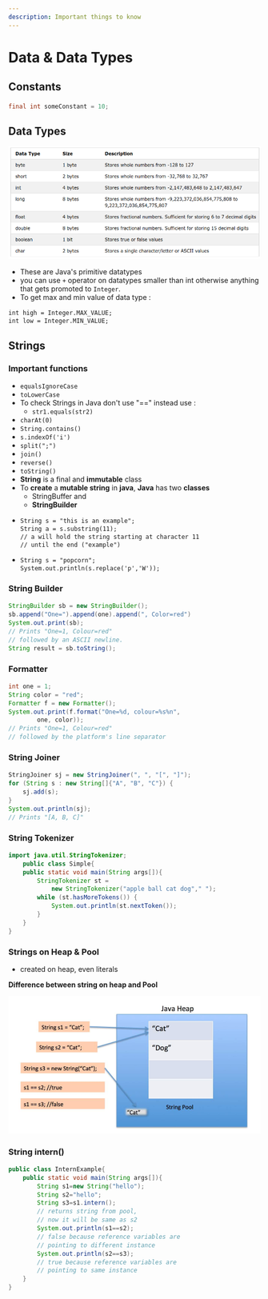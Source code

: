 ```yaml
---
description: Important things to know
---
```


# Data & Data Types

## Constants

```java
final int someConstant = 10;
```

## Data Types

![Data types in Java](../.gitbook/assets/image%20%281%29.png)

* These are Java's primitive datatypes
* you can use `+` operator on datatypes smaller than int otherwise anything that gets promoted to `Integer`.
* To get max and min value of data type :  

```text
int high = Integer.MAX_VALUE;
int low = Integer.MIN_VALUE;
```

## Strings

### Important functions

* `equalsIgnoreCase`
* `toLowerCase`
* To check Strings in Java don't use "==" instead use : 
  * `str1.equals(str2)`
* `charAt(0)`
* `String.contains()`
* `s.indexOf('i')`
* `split(";")`
* `join()`
* `reverse()`
* `toString()`
* **String** is a final and **immutable** class
* To **create** a **mutable string** in **java**, **Java** has two **classes** 
  * StringBuffer and 
  * **StringBuilder**
* ```text
  String s = "this is an example";
  String a = s.substring(11); 
  // a will hold the string starting at character 11 
  // until the end ("example")
  ```
* ```text
  String s = "popcorn";
  System.out.println(s.replace('p','W'));
  ```

### String Builder

```java
StringBuilder sb = new StringBuilder();
sb.append("One=").append(one).append(", Color=red")
System.out.print(sb);
// Prints "One=1, Colour=red" 
// followed by an ASCII newline.
String result = sb.toString();
```

### Formatter

```java
int one = 1;
String color = "red";
Formatter f = new Formatter();
System.out.print(f.format("One=%d, colour=%s%n",
        one, color));
// Prints "One=1, Colour=red" 
// followed by the platform's line separator
```

### String Joiner

```java
StringJoiner sj = new StringJoiner(", ", "[", "]");
for (String s : new String[]{"A", "B", "C"}) {
    sj.add(s);
}
System.out.println(sj);
// Prints "[A, B, C]"
```

### String Tokenizer

```java
import java.util.StringTokenizer;
    public class Simple{
    public static void main(String args[]){
        StringTokenizer st = 
            new StringTokenizer("apple ball cat dog"," ");
        while (st.hasMoreTokens()) {
            System.out.println(st.nextToken());
        }
    }
}
```

### Strings on Heap & Pool

* created on heap, even literals

**Difference between string on heap and Pool**

![Strings on Heap vs Pool](../.gitbook/assets/image%20%282%29.png)

### String intern\(\)

```java
public class InternExample{  
    public static void main(String args[]){  
        String s1=new String("hello");  
        String s2="hello";  
        String s3=s1.intern();
        // returns string from pool, 
        // now it will be same as s2  
        System.out.println(s1==s2);
        // false because reference variables are 
        // pointing to different instance  
        System.out.println(s2==s3);
        // true because reference variables are 
        // pointing to same instance  
    }
}  
```

